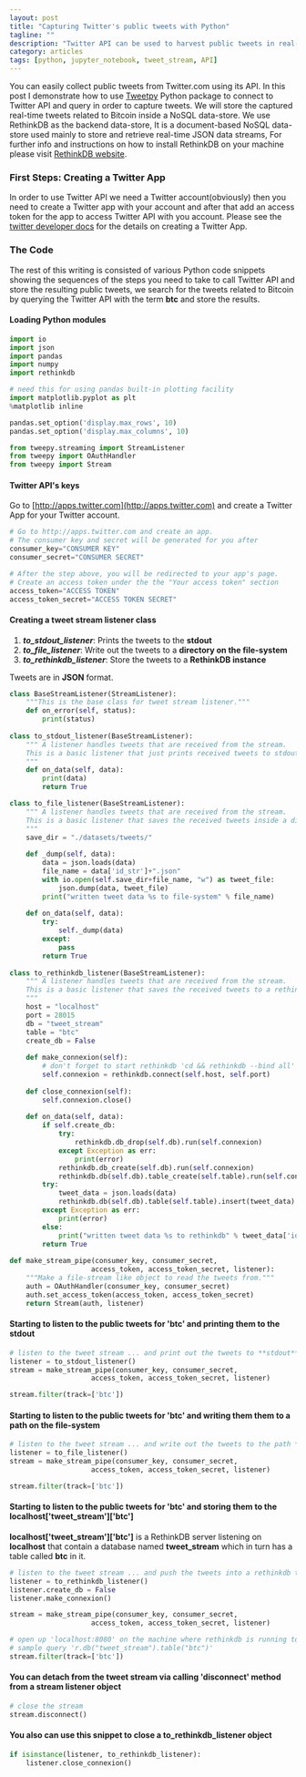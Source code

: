 ```yaml
---
layout: post
title: "Capturing Twitter's public tweets with Python"
tagline: ""
description: "Twitter API can be used to harvest public tweets in real-time"
category: articles
tags: [python, jupyter_notebook, tweet_stream, API]
---
```


You can easily collect public tweets from Twitter.com using its API. In this post I demonstrate how to use [Tweetpy](https://github.com/tweepy/tweepy) Python package to connect to Twitter API and query in order to capture tweets. We will store the captured real-time tweets related to Bitcoin inside a NoSQL data-store. We use RethinkDB as the backend data-store, It is a document-based NoSQL data-store used mainly to store and retrieve real-time JSON data streams, For further info and instructions on how to install RethinkDB on your machine please visit [RethinkDB website](https://www.rethinkdb.com).

### First Steps: Creating a Twitter App 
In order to use Twitter API we need a Twitter account(obviously) then you need to create a Twitter app with your account and after that add an access token for the app to access Twitter API with you account. Please see the [twitter developer docs](https://developer.twitter.com/en/docs/basics/authentication/overview) for the details on creating a Twitter App.

### The Code
The rest of this writing is consisted of various Python code snippets showing the sequences of the steps you need to take to call Twitter API and store the resulting public tweets, we search for the tweets related to Bitcoin by querying the Twitter API with the term **btc** and store the results. 

#### Loading Python modules

```python
import io
import json
import pandas
import numpy
import rethinkdb

# need this for using pandas built-in plotting facility
import matplotlib.pyplot as plt
%matplotlib inline

pandas.set_option('display.max_rows', 10)
pandas.set_option('display.max_columns', 10)
```


```python
from tweepy.streaming import StreamListener
from tweepy import OAuthHandler
from tweepy import Stream
```

#### Twitter API's keys
Go to [http://apps.twitter.com](http://apps.twitter.com) and create a Twitter App for your Twitter account.


```python
# Go to http://apps.twitter.com and create an app.
# The consumer key and secret will be generated for you after
consumer_key="CONSUMER KEY"
consumer_secret="CONSUMER SECRET"

# After the step above, you will be redirected to your app's page.
# Create an access token under the the "Your access token" section
access_token="ACCESS TOKEN"
access_token_secret="ACCESS TOKEN SECRET"
```

#### Creating a tweet stream listener class

1. ***to_stdout_listener***: Prints the tweets to the **stdout**
1. ***to_file_listener***: Write out the tweets to a **directory on the file-system**
1. ***to_rethinkdb_listener***: Store the tweets to a **RethinkDB instance**

Tweets are in **JSON** format.


```python
class BaseStreamListener(StreamListener):
    """This is the base class for tweet stream listener."""
    def on_error(self, status):
        print(status)
    
class to_stdout_listener(BaseStreamListener):
    """ A listener handles tweets that are received from the stream.
    This is a basic listener that just prints received tweets to stdout.
    """
    def on_data(self, data):
        print(data)
        return True

class to_file_listener(BaseStreamListener):
    """ A listener handles tweets that are received from the stream.
    This is a basic listener that saves the received tweets inside a directory.
    """
    save_dir = "./datasets/tweets/"
    
    def _dump(self, data):
        data = json.loads(data)
        file_name = data['id_str']+".json"
        with io.open(self.save_dir+file_name, "w") as tweet_file:
            json.dump(data, tweet_file)
        print("written tweet data %s to file-system" % file_name)
            
    def on_data(self, data):
        try:
            self._dump(data)
        except:
            pass
        return True
    
class to_rethinkdb_listener(BaseStreamListener):
    """ A listener handles tweets that are received from the stream.
    This is a basic listener that saves the received tweets to a rethinkdb instance.
    """
    host = "localhost"
    port = 28015
    db = "tweet_stream"
    table = "btc"
    create_db = False
    
    def make_connexion(self):
        # don't forget to start rethinkdb 'cd && rethinkdb --bind all' first!
        self.connexion = rethinkdb.connect(self.host, self.port)
    
    def close_connexion(self):
        self.connexion.close()
    
    def on_data(self, data):
        if self.create_db:
            try:
                rethinkdb.db_drop(self.db).run(self.connexion)
            except Exception as err:
                print(error)
            rethinkdb.db_create(self.db).run(self.connexion)
            rethinkdb.db(self.db).table_create(self.table).run(self.connexion)
        try:
            tweet_data = json.loads(data)
            rethinkdb.db(self.db).table(self.table).insert(tweet_data).run(self.connexion)
        except Exception as err:
            print(error)
        else:
            print("written tweet data %s to rethinkdb" % tweet_data['id_str'])
        return True
    
def make_stream_pipe(consumer_key, consumer_secret,
                    access_token, access_token_secret, listener):
    """Make a file-stream like object to read the tweets from."""
    auth = OAuthHandler(consumer_key, consumer_secret)
    auth.set_access_token(access_token, access_token_secret)
    return Stream(auth, listener)
```

#### Starting to listen to the public tweets for 'btc' and printing them to the stdout


```python
# listen to the tweet stream ... and print out the tweets to **stdout**
listener = to_stdout_listener()
stream = make_stream_pipe(consumer_key, consumer_secret,
                    access_token, access_token_secret, listener)

stream.filter(track=['btc'])
```

#### Starting to listen to the public tweets for 'btc' and writing them them to a path on the file-system


```python
# listen to the tweet stream ... and write out the tweets to the path **'./datasets/tweets/'**
listener = to_file_listener()
stream = make_stream_pipe(consumer_key, consumer_secret,
                    access_token, access_token_secret, listener)

stream.filter(track=['btc'])
```

#### Starting to listen to the public tweets for 'btc' and storing them to the **localhost['tweet_stream']['btc']**
**localhost['tweet_stream']['btc']** is a RethinkDB server listening on **localhost** that contain a database named **tweet_stream** which in turn has a table called **btc** in it.


```python
# listen to the tweet stream ... and push the tweets into a rethinkdb table
listener = to_rethinkdb_listener()
listener.create_db = False
listener.make_connexion()

stream = make_stream_pipe(consumer_key, consumer_secret,
                    access_token, access_token_secret, listener)

# open up 'localhost:8080' on the machine where rethinkdb is running to inspect the data
# sample query 'r.db("tweet_stream").table("btc")'
stream.filter(track=['btc'])
```

#### You can detach from the tweet stream via calling 'disconnect' method from a stream listener object

```python
# close the stream
stream.disconnect()
```

#### You also can use this snippet to close a to_rethinkdb_listener object

```python
if isinstance(listener, to_rethinkdb_listener):
    listener.close_connexion()
```
